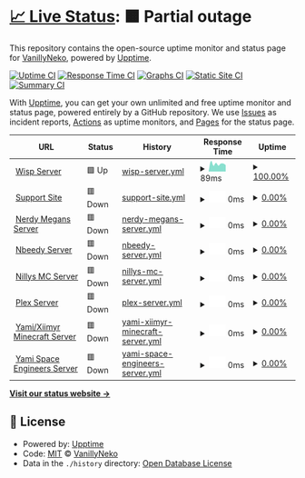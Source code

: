 # [📈 Live Status](https://status.vnhosts.com): <!--live status--> **🟧 Partial outage**

This repository contains the open-source uptime monitor and status page for [VanillyNeko](https://www.vanillyneko.com), powered by [Upptime](https://github.com/upptime/upptime).

[![Uptime CI](https://github.com/arty01238/status/workflows/Uptime%20CI/badge.svg)](https://github.com/arty01238/status/actions?query=workflow%3A%22Uptime+CI%22)
[![Response Time CI](https://github.com/arty01238/status/workflows/Response%20Time%20CI/badge.svg)](https://github.com/arty01238/status/actions?query=workflow%3A%22Response+Time+CI%22)
[![Graphs CI](https://github.com/arty01238/status/workflows/Graphs%20CI/badge.svg)](https://github.com/arty01238/status/actions?query=workflow%3A%22Graphs+CI%22)
[![Static Site CI](https://github.com/arty01238/status/workflows/Static%20Site%20CI/badge.svg)](https://github.com/arty01238/status/actions?query=workflow%3A%22Static+Site+CI%22)
[![Summary CI](https://github.com/arty01238/status/workflows/Summary%20CI/badge.svg)](https://github.com/arty01238/status/actions?query=workflow%3A%22Summary+CI%22)

With [Upptime](https://upptime.js.org), you can get your own unlimited and free uptime monitor and status page, powered entirely by a GitHub repository. We use [Issues](https://github.com/arty01238/status/issues) as incident reports, [Actions](https://github.com/arty01238/status/actions) as uptime monitors, and [Pages](https://status.vnhosts.com) for the status page.

<!--start: status pages-->
<!-- This summary is generated by Upptime (https://github.com/upptime/upptime) -->
<!-- Do not edit this manually, your changes will be overwritten -->
<!-- prettier-ignore -->
| URL | Status | History | Response Time | Uptime |
| --- | ------ | ------- | ------------- | ------ |
| <img alt="" src="https://icons.duckduckgo.com/ip3/vnhosts.xyz.ico" height="13"> [Wisp Server](https://vnhosts.xyz) | 🟩 Up | [wisp-server.yml](https://github.com/arty01238/status/commits/HEAD/history/wisp-server.yml) | <details><summary><img alt="Response time graph" src="./graphs/wisp-server/response-time-week.png" height="20"> 89ms</summary><br><a href="https://status.vnhosts.com/history/wisp-server"><img alt="Response time 119" src="https://img.shields.io/endpoint?url=https%3A%2F%2Fraw.githubusercontent.com%2Farty01238%2Fstatus%2FHEAD%2Fapi%2Fwisp-server%2Fresponse-time.json"></a><br><a href="https://status.vnhosts.com/history/wisp-server"><img alt="24-hour response time 111" src="https://img.shields.io/endpoint?url=https%3A%2F%2Fraw.githubusercontent.com%2Farty01238%2Fstatus%2FHEAD%2Fapi%2Fwisp-server%2Fresponse-time-day.json"></a><br><a href="https://status.vnhosts.com/history/wisp-server"><img alt="7-day response time 89" src="https://img.shields.io/endpoint?url=https%3A%2F%2Fraw.githubusercontent.com%2Farty01238%2Fstatus%2FHEAD%2Fapi%2Fwisp-server%2Fresponse-time-week.json"></a><br><a href="https://status.vnhosts.com/history/wisp-server"><img alt="30-day response time 93" src="https://img.shields.io/endpoint?url=https%3A%2F%2Fraw.githubusercontent.com%2Farty01238%2Fstatus%2FHEAD%2Fapi%2Fwisp-server%2Fresponse-time-month.json"></a><br><a href="https://status.vnhosts.com/history/wisp-server"><img alt="1-year response time 109" src="https://img.shields.io/endpoint?url=https%3A%2F%2Fraw.githubusercontent.com%2Farty01238%2Fstatus%2FHEAD%2Fapi%2Fwisp-server%2Fresponse-time-year.json"></a></details> | <details><summary><a href="https://status.vnhosts.com/history/wisp-server">100.00%</a></summary><a href="https://status.vnhosts.com/history/wisp-server"><img alt="All-time uptime 49.36%" src="https://img.shields.io/endpoint?url=https%3A%2F%2Fraw.githubusercontent.com%2Farty01238%2Fstatus%2FHEAD%2Fapi%2Fwisp-server%2Fuptime.json"></a><br><a href="https://status.vnhosts.com/history/wisp-server"><img alt="24-hour uptime 100.00%" src="https://img.shields.io/endpoint?url=https%3A%2F%2Fraw.githubusercontent.com%2Farty01238%2Fstatus%2FHEAD%2Fapi%2Fwisp-server%2Fuptime-day.json"></a><br><a href="https://status.vnhosts.com/history/wisp-server"><img alt="7-day uptime 100.00%" src="https://img.shields.io/endpoint?url=https%3A%2F%2Fraw.githubusercontent.com%2Farty01238%2Fstatus%2FHEAD%2Fapi%2Fwisp-server%2Fuptime-week.json"></a><br><a href="https://status.vnhosts.com/history/wisp-server"><img alt="30-day uptime 100.00%" src="https://img.shields.io/endpoint?url=https%3A%2F%2Fraw.githubusercontent.com%2Farty01238%2Fstatus%2FHEAD%2Fapi%2Fwisp-server%2Fuptime-month.json"></a><br><a href="https://status.vnhosts.com/history/wisp-server"><img alt="1-year uptime 74.31%" src="https://img.shields.io/endpoint?url=https%3A%2F%2Fraw.githubusercontent.com%2Farty01238%2Fstatus%2FHEAD%2Fapi%2Fwisp-server%2Fuptime-year.json"></a></details>
| <img alt="" src="https://icons.duckduckgo.com/ip3/www.vnhosts.net.ico" height="13"> [Support Site](https://www.vnhosts.net) | 🟥 Down | [support-site.yml](https://github.com/arty01238/status/commits/HEAD/history/support-site.yml) | <details><summary><img alt="Response time graph" src="./graphs/support-site/response-time-week.png" height="20"> 0ms</summary><br><a href="https://status.vnhosts.com/history/support-site"><img alt="Response time 0" src="https://img.shields.io/endpoint?url=https%3A%2F%2Fraw.githubusercontent.com%2Farty01238%2Fstatus%2FHEAD%2Fapi%2Fsupport-site%2Fresponse-time.json"></a><br><a href="https://status.vnhosts.com/history/support-site"><img alt="24-hour response time 0" src="https://img.shields.io/endpoint?url=https%3A%2F%2Fraw.githubusercontent.com%2Farty01238%2Fstatus%2FHEAD%2Fapi%2Fsupport-site%2Fresponse-time-day.json"></a><br><a href="https://status.vnhosts.com/history/support-site"><img alt="7-day response time 0" src="https://img.shields.io/endpoint?url=https%3A%2F%2Fraw.githubusercontent.com%2Farty01238%2Fstatus%2FHEAD%2Fapi%2Fsupport-site%2Fresponse-time-week.json"></a><br><a href="https://status.vnhosts.com/history/support-site"><img alt="30-day response time 0" src="https://img.shields.io/endpoint?url=https%3A%2F%2Fraw.githubusercontent.com%2Farty01238%2Fstatus%2FHEAD%2Fapi%2Fsupport-site%2Fresponse-time-month.json"></a><br><a href="https://status.vnhosts.com/history/support-site"><img alt="1-year response time 0" src="https://img.shields.io/endpoint?url=https%3A%2F%2Fraw.githubusercontent.com%2Farty01238%2Fstatus%2FHEAD%2Fapi%2Fsupport-site%2Fresponse-time-year.json"></a></details> | <details><summary><a href="https://status.vnhosts.com/history/support-site">0.00%</a></summary><a href="https://status.vnhosts.com/history/support-site"><img alt="All-time uptime 8.32%" src="https://img.shields.io/endpoint?url=https%3A%2F%2Fraw.githubusercontent.com%2Farty01238%2Fstatus%2FHEAD%2Fapi%2Fsupport-site%2Fuptime.json"></a><br><a href="https://status.vnhosts.com/history/support-site"><img alt="24-hour uptime 0.00%" src="https://img.shields.io/endpoint?url=https%3A%2F%2Fraw.githubusercontent.com%2Farty01238%2Fstatus%2FHEAD%2Fapi%2Fsupport-site%2Fuptime-day.json"></a><br><a href="https://status.vnhosts.com/history/support-site"><img alt="7-day uptime 0.00%" src="https://img.shields.io/endpoint?url=https%3A%2F%2Fraw.githubusercontent.com%2Farty01238%2Fstatus%2FHEAD%2Fapi%2Fsupport-site%2Fuptime-week.json"></a><br><a href="https://status.vnhosts.com/history/support-site"><img alt="30-day uptime 1.38%" src="https://img.shields.io/endpoint?url=https%3A%2F%2Fraw.githubusercontent.com%2Farty01238%2Fstatus%2FHEAD%2Fapi%2Fsupport-site%2Fuptime-month.json"></a><br><a href="https://status.vnhosts.com/history/support-site"><img alt="1-year uptime 0.00%" src="https://img.shields.io/endpoint?url=https%3A%2F%2Fraw.githubusercontent.com%2Farty01238%2Fstatus%2FHEAD%2Fapi%2Fsupport-site%2Fuptime-year.json"></a></details>
| <img alt="" src="https://icons.duckduckgo.com/ip3/null.ico" height="13"> [Nerdy Megans Server](207.254.235.202) | 🟥 Down | [nerdy-megans-server.yml](https://github.com/arty01238/status/commits/HEAD/history/nerdy-megans-server.yml) | <details><summary><img alt="Response time graph" src="./graphs/nerdy-megans-server/response-time-week.png" height="20"> 0ms</summary><br><a href="https://status.vnhosts.com/history/nerdy-megans-server"><img alt="Response time 0" src="https://img.shields.io/endpoint?url=https%3A%2F%2Fraw.githubusercontent.com%2Farty01238%2Fstatus%2FHEAD%2Fapi%2Fnerdy-megans-server%2Fresponse-time.json"></a><br><a href="https://status.vnhosts.com/history/nerdy-megans-server"><img alt="24-hour response time 0" src="https://img.shields.io/endpoint?url=https%3A%2F%2Fraw.githubusercontent.com%2Farty01238%2Fstatus%2FHEAD%2Fapi%2Fnerdy-megans-server%2Fresponse-time-day.json"></a><br><a href="https://status.vnhosts.com/history/nerdy-megans-server"><img alt="7-day response time 0" src="https://img.shields.io/endpoint?url=https%3A%2F%2Fraw.githubusercontent.com%2Farty01238%2Fstatus%2FHEAD%2Fapi%2Fnerdy-megans-server%2Fresponse-time-week.json"></a><br><a href="https://status.vnhosts.com/history/nerdy-megans-server"><img alt="30-day response time 0" src="https://img.shields.io/endpoint?url=https%3A%2F%2Fraw.githubusercontent.com%2Farty01238%2Fstatus%2FHEAD%2Fapi%2Fnerdy-megans-server%2Fresponse-time-month.json"></a><br><a href="https://status.vnhosts.com/history/nerdy-megans-server"><img alt="1-year response time 0" src="https://img.shields.io/endpoint?url=https%3A%2F%2Fraw.githubusercontent.com%2Farty01238%2Fstatus%2FHEAD%2Fapi%2Fnerdy-megans-server%2Fresponse-time-year.json"></a></details> | <details><summary><a href="https://status.vnhosts.com/history/nerdy-megans-server">0.00%</a></summary><a href="https://status.vnhosts.com/history/nerdy-megans-server"><img alt="All-time uptime 6.09%" src="https://img.shields.io/endpoint?url=https%3A%2F%2Fraw.githubusercontent.com%2Farty01238%2Fstatus%2FHEAD%2Fapi%2Fnerdy-megans-server%2Fuptime.json"></a><br><a href="https://status.vnhosts.com/history/nerdy-megans-server"><img alt="24-hour uptime 0.00%" src="https://img.shields.io/endpoint?url=https%3A%2F%2Fraw.githubusercontent.com%2Farty01238%2Fstatus%2FHEAD%2Fapi%2Fnerdy-megans-server%2Fuptime-day.json"></a><br><a href="https://status.vnhosts.com/history/nerdy-megans-server"><img alt="7-day uptime 0.00%" src="https://img.shields.io/endpoint?url=https%3A%2F%2Fraw.githubusercontent.com%2Farty01238%2Fstatus%2FHEAD%2Fapi%2Fnerdy-megans-server%2Fuptime-week.json"></a><br><a href="https://status.vnhosts.com/history/nerdy-megans-server"><img alt="30-day uptime 1.38%" src="https://img.shields.io/endpoint?url=https%3A%2F%2Fraw.githubusercontent.com%2Farty01238%2Fstatus%2FHEAD%2Fapi%2Fnerdy-megans-server%2Fuptime-month.json"></a><br><a href="https://status.vnhosts.com/history/nerdy-megans-server"><img alt="1-year uptime 0.00%" src="https://img.shields.io/endpoint?url=https%3A%2F%2Fraw.githubusercontent.com%2Farty01238%2Fstatus%2FHEAD%2Fapi%2Fnerdy-megans-server%2Fuptime-year.json"></a></details>
| <img alt="" src="https://icons.duckduckgo.com/ip3/null.ico" height="13"> [Nbeedy Server](207.254.235.202) | 🟥 Down | [nbeedy-server.yml](https://github.com/arty01238/status/commits/HEAD/history/nbeedy-server.yml) | <details><summary><img alt="Response time graph" src="./graphs/nbeedy-server/response-time-week.png" height="20"> 0ms</summary><br><a href="https://status.vnhosts.com/history/nbeedy-server"><img alt="Response time 0" src="https://img.shields.io/endpoint?url=https%3A%2F%2Fraw.githubusercontent.com%2Farty01238%2Fstatus%2FHEAD%2Fapi%2Fnbeedy-server%2Fresponse-time.json"></a><br><a href="https://status.vnhosts.com/history/nbeedy-server"><img alt="24-hour response time 0" src="https://img.shields.io/endpoint?url=https%3A%2F%2Fraw.githubusercontent.com%2Farty01238%2Fstatus%2FHEAD%2Fapi%2Fnbeedy-server%2Fresponse-time-day.json"></a><br><a href="https://status.vnhosts.com/history/nbeedy-server"><img alt="7-day response time 0" src="https://img.shields.io/endpoint?url=https%3A%2F%2Fraw.githubusercontent.com%2Farty01238%2Fstatus%2FHEAD%2Fapi%2Fnbeedy-server%2Fresponse-time-week.json"></a><br><a href="https://status.vnhosts.com/history/nbeedy-server"><img alt="30-day response time 0" src="https://img.shields.io/endpoint?url=https%3A%2F%2Fraw.githubusercontent.com%2Farty01238%2Fstatus%2FHEAD%2Fapi%2Fnbeedy-server%2Fresponse-time-month.json"></a><br><a href="https://status.vnhosts.com/history/nbeedy-server"><img alt="1-year response time 0" src="https://img.shields.io/endpoint?url=https%3A%2F%2Fraw.githubusercontent.com%2Farty01238%2Fstatus%2FHEAD%2Fapi%2Fnbeedy-server%2Fresponse-time-year.json"></a></details> | <details><summary><a href="https://status.vnhosts.com/history/nbeedy-server">0.00%</a></summary><a href="https://status.vnhosts.com/history/nbeedy-server"><img alt="All-time uptime 5.86%" src="https://img.shields.io/endpoint?url=https%3A%2F%2Fraw.githubusercontent.com%2Farty01238%2Fstatus%2FHEAD%2Fapi%2Fnbeedy-server%2Fuptime.json"></a><br><a href="https://status.vnhosts.com/history/nbeedy-server"><img alt="24-hour uptime 0.00%" src="https://img.shields.io/endpoint?url=https%3A%2F%2Fraw.githubusercontent.com%2Farty01238%2Fstatus%2FHEAD%2Fapi%2Fnbeedy-server%2Fuptime-day.json"></a><br><a href="https://status.vnhosts.com/history/nbeedy-server"><img alt="7-day uptime 0.00%" src="https://img.shields.io/endpoint?url=https%3A%2F%2Fraw.githubusercontent.com%2Farty01238%2Fstatus%2FHEAD%2Fapi%2Fnbeedy-server%2Fuptime-week.json"></a><br><a href="https://status.vnhosts.com/history/nbeedy-server"><img alt="30-day uptime 1.38%" src="https://img.shields.io/endpoint?url=https%3A%2F%2Fraw.githubusercontent.com%2Farty01238%2Fstatus%2FHEAD%2Fapi%2Fnbeedy-server%2Fuptime-month.json"></a><br><a href="https://status.vnhosts.com/history/nbeedy-server"><img alt="1-year uptime 0.00%" src="https://img.shields.io/endpoint?url=https%3A%2F%2Fraw.githubusercontent.com%2Farty01238%2Fstatus%2FHEAD%2Fapi%2Fnbeedy-server%2Fuptime-year.json"></a></details>
| <img alt="" src="https://icons.duckduckgo.com/ip3/null.ico" height="13"> [Nillys MC Server](207.254.235.203) | 🟥 Down | [nillys-mc-server.yml](https://github.com/arty01238/status/commits/HEAD/history/nillys-mc-server.yml) | <details><summary><img alt="Response time graph" src="./graphs/nillys-mc-server/response-time-week.png" height="20"> 0ms</summary><br><a href="https://status.vnhosts.com/history/nillys-mc-server"><img alt="Response time 50" src="https://img.shields.io/endpoint?url=https%3A%2F%2Fraw.githubusercontent.com%2Farty01238%2Fstatus%2FHEAD%2Fapi%2Fnillys-mc-server%2Fresponse-time.json"></a><br><a href="https://status.vnhosts.com/history/nillys-mc-server"><img alt="24-hour response time 0" src="https://img.shields.io/endpoint?url=https%3A%2F%2Fraw.githubusercontent.com%2Farty01238%2Fstatus%2FHEAD%2Fapi%2Fnillys-mc-server%2Fresponse-time-day.json"></a><br><a href="https://status.vnhosts.com/history/nillys-mc-server"><img alt="7-day response time 0" src="https://img.shields.io/endpoint?url=https%3A%2F%2Fraw.githubusercontent.com%2Farty01238%2Fstatus%2FHEAD%2Fapi%2Fnillys-mc-server%2Fresponse-time-week.json"></a><br><a href="https://status.vnhosts.com/history/nillys-mc-server"><img alt="30-day response time 0" src="https://img.shields.io/endpoint?url=https%3A%2F%2Fraw.githubusercontent.com%2Farty01238%2Fstatus%2FHEAD%2Fapi%2Fnillys-mc-server%2Fresponse-time-month.json"></a><br><a href="https://status.vnhosts.com/history/nillys-mc-server"><img alt="1-year response time 0" src="https://img.shields.io/endpoint?url=https%3A%2F%2Fraw.githubusercontent.com%2Farty01238%2Fstatus%2FHEAD%2Fapi%2Fnillys-mc-server%2Fresponse-time-year.json"></a></details> | <details><summary><a href="https://status.vnhosts.com/history/nillys-mc-server">0.00%</a></summary><a href="https://status.vnhosts.com/history/nillys-mc-server"><img alt="All-time uptime 29.69%" src="https://img.shields.io/endpoint?url=https%3A%2F%2Fraw.githubusercontent.com%2Farty01238%2Fstatus%2FHEAD%2Fapi%2Fnillys-mc-server%2Fuptime.json"></a><br><a href="https://status.vnhosts.com/history/nillys-mc-server"><img alt="24-hour uptime 0.00%" src="https://img.shields.io/endpoint?url=https%3A%2F%2Fraw.githubusercontent.com%2Farty01238%2Fstatus%2FHEAD%2Fapi%2Fnillys-mc-server%2Fuptime-day.json"></a><br><a href="https://status.vnhosts.com/history/nillys-mc-server"><img alt="7-day uptime 0.00%" src="https://img.shields.io/endpoint?url=https%3A%2F%2Fraw.githubusercontent.com%2Farty01238%2Fstatus%2FHEAD%2Fapi%2Fnillys-mc-server%2Fuptime-week.json"></a><br><a href="https://status.vnhosts.com/history/nillys-mc-server"><img alt="30-day uptime 1.38%" src="https://img.shields.io/endpoint?url=https%3A%2F%2Fraw.githubusercontent.com%2Farty01238%2Fstatus%2FHEAD%2Fapi%2Fnillys-mc-server%2Fuptime-month.json"></a><br><a href="https://status.vnhosts.com/history/nillys-mc-server"><img alt="1-year uptime 0.00%" src="https://img.shields.io/endpoint?url=https%3A%2F%2Fraw.githubusercontent.com%2Farty01238%2Fstatus%2FHEAD%2Fapi%2Fnillys-mc-server%2Fuptime-year.json"></a></details>
| <img alt="" src="https://icons.duckduckgo.com/ip3/null.ico" height="13"> [Plex Server](plex.vanillyneko.com) | 🟥 Down | [plex-server.yml](https://github.com/arty01238/status/commits/HEAD/history/plex-server.yml) | <details><summary><img alt="Response time graph" src="./graphs/plex-server/response-time-week.png" height="20"> 0ms</summary><br><a href="https://status.vnhosts.com/history/plex-server"><img alt="Response time 0" src="https://img.shields.io/endpoint?url=https%3A%2F%2Fraw.githubusercontent.com%2Farty01238%2Fstatus%2FHEAD%2Fapi%2Fplex-server%2Fresponse-time.json"></a><br><a href="https://status.vnhosts.com/history/plex-server"><img alt="24-hour response time 0" src="https://img.shields.io/endpoint?url=https%3A%2F%2Fraw.githubusercontent.com%2Farty01238%2Fstatus%2FHEAD%2Fapi%2Fplex-server%2Fresponse-time-day.json"></a><br><a href="https://status.vnhosts.com/history/plex-server"><img alt="7-day response time 0" src="https://img.shields.io/endpoint?url=https%3A%2F%2Fraw.githubusercontent.com%2Farty01238%2Fstatus%2FHEAD%2Fapi%2Fplex-server%2Fresponse-time-week.json"></a><br><a href="https://status.vnhosts.com/history/plex-server"><img alt="30-day response time 0" src="https://img.shields.io/endpoint?url=https%3A%2F%2Fraw.githubusercontent.com%2Farty01238%2Fstatus%2FHEAD%2Fapi%2Fplex-server%2Fresponse-time-month.json"></a><br><a href="https://status.vnhosts.com/history/plex-server"><img alt="1-year response time 0" src="https://img.shields.io/endpoint?url=https%3A%2F%2Fraw.githubusercontent.com%2Farty01238%2Fstatus%2FHEAD%2Fapi%2Fplex-server%2Fresponse-time-year.json"></a></details> | <details><summary><a href="https://status.vnhosts.com/history/plex-server">0.00%</a></summary><a href="https://status.vnhosts.com/history/plex-server"><img alt="All-time uptime 3.95%" src="https://img.shields.io/endpoint?url=https%3A%2F%2Fraw.githubusercontent.com%2Farty01238%2Fstatus%2FHEAD%2Fapi%2Fplex-server%2Fuptime.json"></a><br><a href="https://status.vnhosts.com/history/plex-server"><img alt="24-hour uptime 0.00%" src="https://img.shields.io/endpoint?url=https%3A%2F%2Fraw.githubusercontent.com%2Farty01238%2Fstatus%2FHEAD%2Fapi%2Fplex-server%2Fuptime-day.json"></a><br><a href="https://status.vnhosts.com/history/plex-server"><img alt="7-day uptime 0.00%" src="https://img.shields.io/endpoint?url=https%3A%2F%2Fraw.githubusercontent.com%2Farty01238%2Fstatus%2FHEAD%2Fapi%2Fplex-server%2Fuptime-week.json"></a><br><a href="https://status.vnhosts.com/history/plex-server"><img alt="30-day uptime 1.38%" src="https://img.shields.io/endpoint?url=https%3A%2F%2Fraw.githubusercontent.com%2Farty01238%2Fstatus%2FHEAD%2Fapi%2Fplex-server%2Fuptime-month.json"></a><br><a href="https://status.vnhosts.com/history/plex-server"><img alt="1-year uptime 0.00%" src="https://img.shields.io/endpoint?url=https%3A%2F%2Fraw.githubusercontent.com%2Farty01238%2Fstatus%2FHEAD%2Fapi%2Fplex-server%2Fuptime-year.json"></a></details>
| <img alt="" src="https://icons.duckduckgo.com/ip3/null.ico" height="13"> [Yami/Xiimyr Minecraft Server](207.254.235.202) | 🟥 Down | [yami-xiimyr-minecraft-server.yml](https://github.com/arty01238/status/commits/HEAD/history/yami-xiimyr-minecraft-server.yml) | <details><summary><img alt="Response time graph" src="./graphs/yami-xiimyr-minecraft-server/response-time-week.png" height="20"> 0ms</summary><br><a href="https://status.vnhosts.com/history/yami-xiimyr-minecraft-server"><img alt="Response time 0" src="https://img.shields.io/endpoint?url=https%3A%2F%2Fraw.githubusercontent.com%2Farty01238%2Fstatus%2FHEAD%2Fapi%2Fyami-xiimyr-minecraft-server%2Fresponse-time.json"></a><br><a href="https://status.vnhosts.com/history/yami-xiimyr-minecraft-server"><img alt="24-hour response time 0" src="https://img.shields.io/endpoint?url=https%3A%2F%2Fraw.githubusercontent.com%2Farty01238%2Fstatus%2FHEAD%2Fapi%2Fyami-xiimyr-minecraft-server%2Fresponse-time-day.json"></a><br><a href="https://status.vnhosts.com/history/yami-xiimyr-minecraft-server"><img alt="7-day response time 0" src="https://img.shields.io/endpoint?url=https%3A%2F%2Fraw.githubusercontent.com%2Farty01238%2Fstatus%2FHEAD%2Fapi%2Fyami-xiimyr-minecraft-server%2Fresponse-time-week.json"></a><br><a href="https://status.vnhosts.com/history/yami-xiimyr-minecraft-server"><img alt="30-day response time 0" src="https://img.shields.io/endpoint?url=https%3A%2F%2Fraw.githubusercontent.com%2Farty01238%2Fstatus%2FHEAD%2Fapi%2Fyami-xiimyr-minecraft-server%2Fresponse-time-month.json"></a><br><a href="https://status.vnhosts.com/history/yami-xiimyr-minecraft-server"><img alt="1-year response time 0" src="https://img.shields.io/endpoint?url=https%3A%2F%2Fraw.githubusercontent.com%2Farty01238%2Fstatus%2FHEAD%2Fapi%2Fyami-xiimyr-minecraft-server%2Fresponse-time-year.json"></a></details> | <details><summary><a href="https://status.vnhosts.com/history/yami-xiimyr-minecraft-server">0.00%</a></summary><a href="https://status.vnhosts.com/history/yami-xiimyr-minecraft-server"><img alt="All-time uptime 6.29%" src="https://img.shields.io/endpoint?url=https%3A%2F%2Fraw.githubusercontent.com%2Farty01238%2Fstatus%2FHEAD%2Fapi%2Fyami-xiimyr-minecraft-server%2Fuptime.json"></a><br><a href="https://status.vnhosts.com/history/yami-xiimyr-minecraft-server"><img alt="24-hour uptime 0.00%" src="https://img.shields.io/endpoint?url=https%3A%2F%2Fraw.githubusercontent.com%2Farty01238%2Fstatus%2FHEAD%2Fapi%2Fyami-xiimyr-minecraft-server%2Fuptime-day.json"></a><br><a href="https://status.vnhosts.com/history/yami-xiimyr-minecraft-server"><img alt="7-day uptime 0.00%" src="https://img.shields.io/endpoint?url=https%3A%2F%2Fraw.githubusercontent.com%2Farty01238%2Fstatus%2FHEAD%2Fapi%2Fyami-xiimyr-minecraft-server%2Fuptime-week.json"></a><br><a href="https://status.vnhosts.com/history/yami-xiimyr-minecraft-server"><img alt="30-day uptime 1.38%" src="https://img.shields.io/endpoint?url=https%3A%2F%2Fraw.githubusercontent.com%2Farty01238%2Fstatus%2FHEAD%2Fapi%2Fyami-xiimyr-minecraft-server%2Fuptime-month.json"></a><br><a href="https://status.vnhosts.com/history/yami-xiimyr-minecraft-server"><img alt="1-year uptime 0.00%" src="https://img.shields.io/endpoint?url=https%3A%2F%2Fraw.githubusercontent.com%2Farty01238%2Fstatus%2FHEAD%2Fapi%2Fyami-xiimyr-minecraft-server%2Fuptime-year.json"></a></details>
| <img alt="" src="https://icons.duckduckgo.com/ip3/null.ico" height="13"> [Yami Space Engineers Server](207.254.235.202) | 🟥 Down | [yami-space-engineers-server.yml](https://github.com/arty01238/status/commits/HEAD/history/yami-space-engineers-server.yml) | <details><summary><img alt="Response time graph" src="./graphs/yami-space-engineers-server/response-time-week.png" height="20"> 0ms</summary><br><a href="https://status.vnhosts.com/history/yami-space-engineers-server"><img alt="Response time 454" src="https://img.shields.io/endpoint?url=https%3A%2F%2Fraw.githubusercontent.com%2Farty01238%2Fstatus%2FHEAD%2Fapi%2Fyami-space-engineers-server%2Fresponse-time.json"></a><br><a href="https://status.vnhosts.com/history/yami-space-engineers-server"><img alt="24-hour response time 0" src="https://img.shields.io/endpoint?url=https%3A%2F%2Fraw.githubusercontent.com%2Farty01238%2Fstatus%2FHEAD%2Fapi%2Fyami-space-engineers-server%2Fresponse-time-day.json"></a><br><a href="https://status.vnhosts.com/history/yami-space-engineers-server"><img alt="7-day response time 0" src="https://img.shields.io/endpoint?url=https%3A%2F%2Fraw.githubusercontent.com%2Farty01238%2Fstatus%2FHEAD%2Fapi%2Fyami-space-engineers-server%2Fresponse-time-week.json"></a><br><a href="https://status.vnhosts.com/history/yami-space-engineers-server"><img alt="30-day response time 90" src="https://img.shields.io/endpoint?url=https%3A%2F%2Fraw.githubusercontent.com%2Farty01238%2Fstatus%2FHEAD%2Fapi%2Fyami-space-engineers-server%2Fresponse-time-month.json"></a><br><a href="https://status.vnhosts.com/history/yami-space-engineers-server"><img alt="1-year response time 104" src="https://img.shields.io/endpoint?url=https%3A%2F%2Fraw.githubusercontent.com%2Farty01238%2Fstatus%2FHEAD%2Fapi%2Fyami-space-engineers-server%2Fresponse-time-year.json"></a></details> | <details><summary><a href="https://status.vnhosts.com/history/yami-space-engineers-server">0.00%</a></summary><a href="https://status.vnhosts.com/history/yami-space-engineers-server"><img alt="All-time uptime 30.62%" src="https://img.shields.io/endpoint?url=https%3A%2F%2Fraw.githubusercontent.com%2Farty01238%2Fstatus%2FHEAD%2Fapi%2Fyami-space-engineers-server%2Fuptime.json"></a><br><a href="https://status.vnhosts.com/history/yami-space-engineers-server"><img alt="24-hour uptime 0.00%" src="https://img.shields.io/endpoint?url=https%3A%2F%2Fraw.githubusercontent.com%2Farty01238%2Fstatus%2FHEAD%2Fapi%2Fyami-space-engineers-server%2Fuptime-day.json"></a><br><a href="https://status.vnhosts.com/history/yami-space-engineers-server"><img alt="7-day uptime 0.00%" src="https://img.shields.io/endpoint?url=https%3A%2F%2Fraw.githubusercontent.com%2Farty01238%2Fstatus%2FHEAD%2Fapi%2Fyami-space-engineers-server%2Fuptime-week.json"></a><br><a href="https://status.vnhosts.com/history/yami-space-engineers-server"><img alt="30-day uptime 4.47%" src="https://img.shields.io/endpoint?url=https%3A%2F%2Fraw.githubusercontent.com%2Farty01238%2Fstatus%2FHEAD%2Fapi%2Fyami-space-engineers-server%2Fuptime-month.json"></a><br><a href="https://status.vnhosts.com/history/yami-space-engineers-server"><img alt="1-year uptime 2.12%" src="https://img.shields.io/endpoint?url=https%3A%2F%2Fraw.githubusercontent.com%2Farty01238%2Fstatus%2FHEAD%2Fapi%2Fyami-space-engineers-server%2Fuptime-year.json"></a></details>

<!--end: status pages-->

[**Visit our status website →**](https://status.vnhosts.com)

## 📄 License

- Powered by: [Upptime](https://github.com/upptime/upptime)
- Code: [MIT](./LICENSE) © [VanillyNeko](https://www.vanillyneko.com)
- Data in the `./history` directory: [Open Database License](https://opendatacommons.org/licenses/odbl/1-0/)
